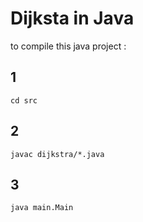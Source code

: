 # Dijksta in Java

to compile this java project :


## 1
``` 
cd src
```
## 2
``` 
javac dijkstra/*.java
```
## 3
```
java main.Main
```
